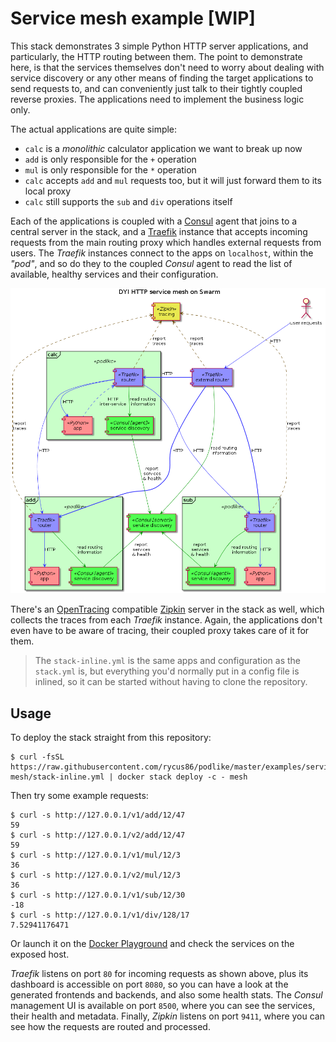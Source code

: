 # Service mesh example [WIP]

This stack demonstrates 3 simple Python HTTP server applications, and particularly, the HTTP routing between them. The point to demonstrate here, is that the services themselves don't need to worry about dealing with service discovery or any other means of finding the target applications to send requests to, and can conveniently just talk to their tightly coupled reverse proxies. The applications need to implement the business logic only.

The actual applications are quite simple:
- `calc` is a *monolithic* calculator application we want to break up now
- `add` is only responsible for the `+` operation
- `mul` is only responsible for the `*` operation
- `calc` accepts `add` and `mul` requests too, but it will just forward them to its local proxy
- `calc` still supports the `sub` and `div` operations itself

Each of the applications is coupled with a [Consul](https://www.consul.io/) agent that joins to a central server in the stack, and a [Traefik](https://traefik.io/) instance that accepts incoming requests from the main routing proxy which handles external requests from users. The *Traefik* instances connect to the apps on `localhost`, within the *"pod"*, and so do they to the coupled *Consul* agent to read the list of available, healthy services and their configuration.

![Components](components.png)

There's an [OpenTracing](http://opentracing.io/) compatible [Zipkin](https://zipkin.io/) server in the stack as well, which collects the traces from each *Traefik* instance. Again, the applications don't even have to be aware of tracing, their coupled proxy takes care of it for them.

> The `stack-inline.yml` is the same apps and configuration as the `stack.yml` is, but everything you'd normally put in a config file is inlined, so it can be started without having to clone the repository.

## Usage

To deploy the stack straight from this repository:

```shell
$ curl -fsSL https://raw.githubusercontent.com/rycus86/podlike/master/examples/service-mesh/stack-inline.yml | docker stack deploy -c - mesh
```

Then try some example requests:

```shell
$ curl -s http://127.0.0.1/v1/add/12/47
59
$ curl -s http://127.0.0.1/v2/add/12/47
59
$ curl -s http://127.0.0.1/v1/mul/12/3
36
$ curl -s http://127.0.0.1/v2/mul/12/3
36
$ curl -s http://127.0.0.1/v1/sub/12/30
-18
$ curl -s http://127.0.0.1/v1/div/128/17
7.52941176471
```

Or launch it on the [Docker Playground](https://labs.play-with-docker.com/?stack=https://raw.githubusercontent.com/rycus86/podlike/master/examples/service-mesh/stack-inline.yml&stack_name=mesh) and check the services on the exposed host.

*Traefik* listens on port `80` for incoming requests as shown above, plus its dashboard is accessible on port `8080`, so you can have a look at the generated frontends and backends, and also some health stats. The *Consul* management UI is available on port `8500`, where you can see the services, their health and metadata. Finally, *Zipkin* listens on port `9411`, where you can see how the requests are routed and processed.
